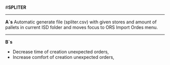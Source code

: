 #**SPLITER**

_____
**A`s**
Automatic generate file (spliter.csv) with given stores and amount of pallets in current ISD folder and moves focus to ORS Import Ordes menu.


______
**B`s**

- Decrease time of creation unexpected orders,
- Increase comfort of creation unexpected orders,